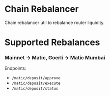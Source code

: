 # Chain Rebalancer

Chain rebalancer util to rebalance router liquidity.

# Supported Rebalances

### Mainnet -> Matic, Goerli -> Matic Mumbai

Endpoints:

- `/matic/deposit/approve`
- `/matic/deposit/execute`
- `/matic/deposit/status`
